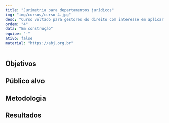 ```yaml
---
title: "Jurimetria para departamentos jurídicos"
img: "img/cursos/curso-4.jpg"
desc: "Curso voltado para gestores do direito com interesse em aplicar análise de dados em suas atividades."
ordem: "4"
data: "Em construção"
equipe: "-"
ativo: false
material: "https://abj.org.br"
---
```


## Objetivos

## Público alvo

## Metodologia

## Resultados
